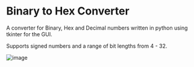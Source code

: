 # Binary to Hex Converter

A converter for Binary, Hex and Decimal numbers written in python using tkinter for the GUI.

Supports signed numbers and a range of bit lengths from 4 - 32.

![image](https://github.com/user-attachments/assets/dd9a82b9-8295-4352-9acf-507cbef45cd2)


